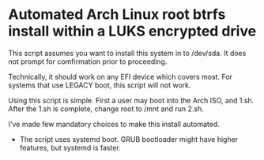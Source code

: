 
Automated Arch Linux root btrfs install within a LUKS encrypted drive
====================================================================

This script assumes you want to install this system in to /dev/sda. 
It does not prompt for comfirmation prior to proceeding.

Technically, it should work on any EFI device which covers most. 
For systems that use LEGACY boot, this script will not work.

Using this script is simple.
  First a user may boot into the Arch ISO, and 1.sh.
  After the 1.sh is complete, change root to /mnt and run 2.sh.

I've made few mandatory choices to make this install automated. 

- The script uses systemd boot. GRUB bootloader might have higher features,
  but systemd is faster.
